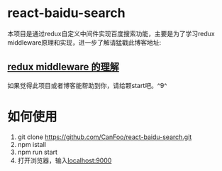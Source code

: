 # react-baidu-search
本项目是通过redux自定义中间件实现百度搜索功能，主要是为了学习redux middleware原理和实现，进一步了解请猛戳此博客地址:
## [redux middleware 的理解](http://www.cnblogs.com/canfoo/p/6119446.html)
如果觉得此项目或者博客能帮助到你，请给颗start吧。^9^

# 如何使用
1. git clone https://github.com/CanFoo/react-baidu-search.git
2. npm istall
3. npm run start
4. 打开浏览器，输入[localhost:9000](localhost:9000)


